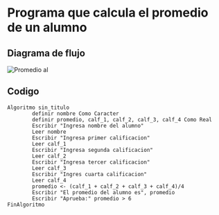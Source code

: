 # Programa que calcula el promedio de un alumno 


## Diagrama de flujo

![Promedio al](https://github.com/ArauPerla/Pensamiento_computacional/assets/142936335/286b3b2d-c6e5-4696-9a88-691b6c4888d0)

## Codigo
         
    Algoritmo sin_titulo
          	definir nombre Como Caracter
          	definir promedio, calf_1, calf_2, calf_3, calf_4 Como Real
          	Escribir "Ingresa nombre del alumno"
          	Leer nombre
          	Escribir "Ingresa primer calificacion"
          	Leer calf_1
          	Escribir "Ingresa segunda calificacion"
          	Leer calf_2
          	Escribir "Ingresa tercer calificacion"
          	Leer calf_3
          	Escribir "Ingres cuarta calificacion"
          	Leer calf_4
          	promedio <- (calf_1 + calf_2 + calf_3 + calf_4)/4
          	Escribir "El promedio del alumno es", promedio
          	Escribir "Aprueba:" promedio > 6
    FinAlgoritmo
